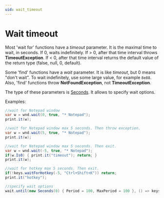 ```yaml
---
uid: wait_timeout
---
```


# Wait timeout

Most 'wait for' functions have a *timeout* parameter. It is the maximal time to wait, in seconds. If 0, waits indefinitely. If > 0, after that time interval throws **TimeoutException**. If < 0, after that time interval returns the default value of the return type (false, null, 0, default).

Some 'find' functions have a *wait* parameter. It is like *timeout*, but 0 means "don't wait". To wait indefinitely, use some large value, for example `8e88`. Also, 'find' functions throw **NotFoundException**, not **TimeoutException**.

The type of these parameters is [Seconds](). It allows to specify wait options.

Examples:
```csharp
//wait for Notepad window
var w = wnd.wait(0, true, "* Notepad");
print.it(w);

//wait for Notepad window max 5 seconds. Then throw exception.
var w = wnd.wait(5, true, "* Notepad");
print.it(w);

//wait for Notepad window max 5 seconds. Then exit.
var w = wnd.wait(-5, true, "* Notepad");
if(w.Is0) { print.it("timeout"); return; }
print.it(w);

//wait for hotkey max 5 seconds. Then exit.
if(!keys.waitForHotkey(-5, "Ctrl+Shift+K")) return;
print.it("hotkey");

//specify wait options
wait.until(new Seconds(0) { Period = 100, MaxPeriod = 100 }, () => keys.isCtrl );
```
